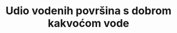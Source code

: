 ---
title: Udio vodenih površina s dobrom kakvoćom vode
permalink: /6-3-2/
sdg_goal: 6
layout: indicator
indicator: 6.3.2
indicator_variable: null
graph: null
graph_type_description: null
graph_status_notes: unk
variable_description: null
variable_notes: null
un_designated_tier: '3'
un_custodial_agency: "UNEP  (Partnering  Agencies:  UN  Water)"
target_id: '6.3'
has_metadata: true
goal_meta_link: 'http://unstats.un.org/sdgs/files/metadata-compilation/Metadata-Goal-6.pdf'
goal_meta_link_page: 10
indicator_name: Udio vodenih površina s dobrom kakvoćom vode
target: >-
  Do 2030. poboljšati kvalitetu vode smanjenjem onečišćenja, uklanjanjem otpada i smanjivanjem otpuštanja opasnih kemikalija i materijala, prepolovljavanjem udjela netretirane otpadne vode i značajno povećavati recikliranje i sigurnu ponovnu upotrebu na globalnoj razini.
source_title: null
source_notes: null
published: true  

rationale_interpretation: >-
  Predloženi pokazatelj informira o kvaliteti vodenih površina. Indikator omogućuje procjenu utjecaja ljudskog razvoja na kakvoću okolišne vode i stoga omogućuje zemljama da procijene buduće usluge koje mogu dobiti iz vodenih ekosustava (čista voda za piće, biološka raznolikost, voda za proizvodnju hrane itd.). Kvaliteta vode predstavlja stvarni ishod svih aktivnosti onečišćenja i smanjenja onečišćenja, te je stoga neophodno u potpunosti opisati stanje okoliša slatkovodnih sustava, kao i potpuno izvještavanje o ciljanom 6.3. Kvaliteta vode također je ugrađena u sve druge ciljeve povezane s vodom, a predloženi pokazatelj može se koristiti za izravno izvješćivanje o mnogim drugim ciljevima ili dijelovima ciljeva (pogledajte dodatne informacije).
indicator_definition: >-
  Udio vodnih tijela (područja) u zemlji koja imaju dobru kvalitetu okolišne vode u odnosu na sve vodne površine u zemlji. Dobro označava kakvoću ambijentalne vode koja ne šteti funkciji ekosustava i ljudskom zdravlju prema osnovnim pokazateljima kakvoće okoliša. Koncept: Procjena kvalitete vode temelji se na osnovnom skupu od pet determinanata koji upozoravaju na značajne poremećaje kakvoće vode prisutne u mnogim dijelovima svijeta: ukupna otopljena krutina (TDS); postotak otopljenog kisika (% DO); otopljeni anorganski dušik (DIN); otopljeni anorganski fosfor (DIP); i Escherichia coli (E. coli). Budući da se nadgledni kapaciteti i pokrivenost mijenjaju među zemljama, predlaže se nadzorna ljestvica. Na prvoj etapi, procjenjuje se kvaliteta vode za broj određenih proizvođača koji ne udovoljavaju nacionalnim smjernicama za kakvoću vode temeljem postojećih mjesta nadzora. Na drugom koraku indeks kvalitete vode koristi se za kombiniranje determinantnih vrijednosti na statistički robusniji način, a pokrivenost nadzora povećana je. Na uzastopnim stepenicama pokrivenost nadzora može se pojačati i komplementarne odrednice koje pokrivaju dodatne aspekte kvalitete ambijentalne vode mogu se uključiti ovisno o nacionalnim kapacitetima i zahtjevima koji omogućuju indikatoru da na sveobuhvatniji način informira o statusu kakvoće okolišne vode na vjerodostojan način.

method_of_computation: "The  GEMS/Water1  water  quality  index  approach  is  used  as  a  general  model  to  calculate  the  index,  in  which  measured  determinand  values  are  compared  to  guideline  values  (proximity  to  target  approach):  \t1.  Proximity-to-target  (PTT)  scores  for  each  determinand  at  single  monitoring  sites  are  calculated  as  the  difference  between  the  temporal  average  (for  the  accounting  period)  of  the  determinand  concentration  and  the  target  divided  by  the  range  between  the  (winsorized)  minimum  or  maximum  of  the  measured  determinand  concentration  (for  exceedance  and  non-exceedance  targets,  respectively)  and  the  target.  The  PTT  scores  are  scaled  to  the  range  between  0  and  100,  where  100  indicates  that  the  target  is  met  and  decreasing  scores  indicate  an  increasing  distance  from  the  target.  \t2.  The  water  quality  index  (WQI)  at  site  level  is  computed  as  the  arithmetic  mean  of  the  site-level  PTT  scores  for  the  selected  determinands.  The  WQI  scale  can  be  divided  into  different  water  quality  categories,  ranging  from  very  bad  to  excellent.  The  thresholds  for  these  categories  are  country  specific  and  should  be  reported  in  the  monitoring  system  by  the  individual  countries  \t3.  For  the  spatial  aggregation  at  the  basin  level  and  country  level,  the  water  bodies  are  divided  into  stretches  of  homogenous  quality  (between  consecutive  monitoring  stations).  \t4.  The  final  indicator  is  calculated  from  the  proportion  of  the  stretches  with  good  quality  compared  to  all  water  bodies  assessed."
---